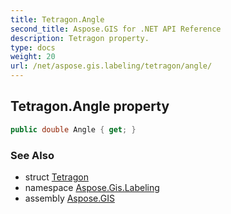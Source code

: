 ```yaml
---
title: Tetragon.Angle
second_title: Aspose.GIS for .NET API Reference
description: Tetragon property. 
type: docs
weight: 20
url: /net/aspose.gis.labeling/tetragon/angle/
---
```

## Tetragon.Angle property

```csharp
public double Angle { get; }
```

### See Also

* struct [Tetragon](../)
* namespace [Aspose.Gis.Labeling](../../tetragon/)
* assembly [Aspose.GIS](../../../)


